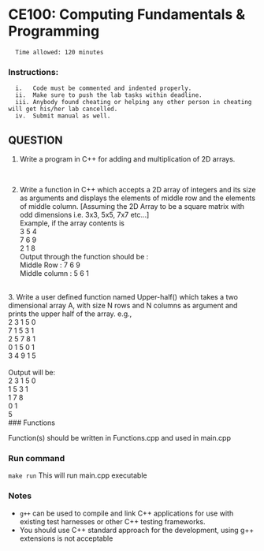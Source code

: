 # CE100: Computing Fundamentals & Programming 

      Time allowed: 120 minutes 

### Instructions:

      i.   Code must be commented and indented properly.
      ii.  Make sure to push the lab tasks within deadline.
      iii. Anybody found cheating or helping any other person in cheating will get his/her lab cancelled.
      iv.  Submit manual as well. 



## QUESTION

1. Write a program in C++ for  adding and multiplication of 2D arrays. 
<br>


2. Write a function in C++ which accepts a 2D array of integers and its size as arguments and displays the elements of middle row and the elements of middle column.
[Assuming the 2D Array to be a square matrix with odd dimensions i.e. 3x3, 5x5, 7x7 etc...]<br>
Example, if the array contents is<br>
3  5  4<br>
7  6  9<br>
2  1  8<br>
Output through the function should be :<br>
Middle Row : 7 6 9<br>
Middle column : 5 6 1 <br>

<br>
3. Write a user defined function named Upper-half() which takes a two dimensional array A, with size N rows and N columns as argument and prints the upper half of the array.
e.g.,<br>
2 3 1 5 0 <br>                             
7 1 5 3 1   <br>                              
2 5 7 8 1  <br>          
0 1 5 0 1   <br>                                    
3 4 9 1 5  <br><br>                                       
Output will be:<br>
2 3 1 5 0<br>
  1 5 3 1<br>
    1 7 8<br>
      0 1<br>
        5<br>
### Functions

Function(s) should be written in Functions.cpp and used in main.cpp


### Run command

`make run`  This will run main.cpp executable 


### Notes

- `g++` can be used to compile and link C++ applications for use with existing test harnesses or other C++ testing frameworks.
- You should use C++ standard approach for the development, using g++ extensions is not acceptable 

